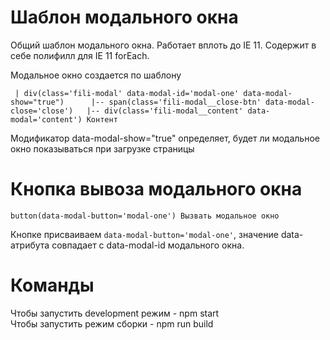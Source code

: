 # Шаблон модального окна
Общий шаблон модального окна. Работает вплоть до IE 11.
Содержит в себе полифилл для IE 11 forEach.

Модальное окно создается по шаблону

` | div(class='fili-modal' data-modal-id='modal-one' data-modal-show="true")     
  |-- span(class='fili-modal__close-btn' data-modal-close='close')  
  |-- div(class='fili-modal__content' data-modal='content') Контент`
      
Модификатор data-modal-show="true" определяет, будет ли модальное окно показываться при загрузке страницы

# Кнопка вывоза модального окна
`button(data-modal-button='modal-one') Вызвать модальное окно`

Кнопке присваиваем `data-modal-button='modal-one'`, значение data-атрибута совпадает с data-modal-id модального окна.

# Команды
Чтобы запустить development режим - npm start  
Чтобы запустить режим сборки - npm run build
